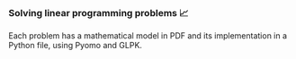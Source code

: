 ### Solving linear programming problems 📈

Each problem has a mathematical model in PDF and its implementation in a Python file, using Pyomo and GLPK.
